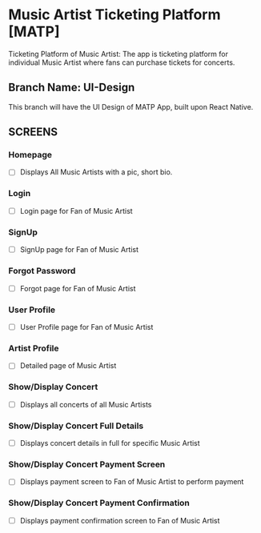 # Music Artist Ticketing Platform [MATP]
Ticketing Platform of Music Artist: The app is ticketing platform for individual Music Artist where fans can purchase tickets for concerts.

## Branch Name: UI-Design
This branch will have the UI Design of MATP App, built upon React Native.

## SCREENS
### Homepage
- [ ] Displays All Music Artists with a pic, short bio.
### Login
- [ ] Login page for Fan of Music Artist
### SignUp
- [ ] SignUp page for Fan of Music Artist
### Forgot Password
- [ ] Forgot page for Fan of Music Artist
### User Profile
- [ ] User Profile page for Fan of Music Artist
### Artist Profile
- [ ] Detailed page of Music Artist
### Show/Display Concert
- [ ] Displays all concerts of all Music Artists
### Show/Display Concert Full Details
- [ ] Displays concert details in full for specific Music Artist
### Show/Display Concert Payment Screen
- [ ] Displays payment screen to Fan of Music Artist to perform payment
### Show/Display Concert Payment Confirmation
- [ ] Displays payment confirmation screen to Fan of Music Artist


